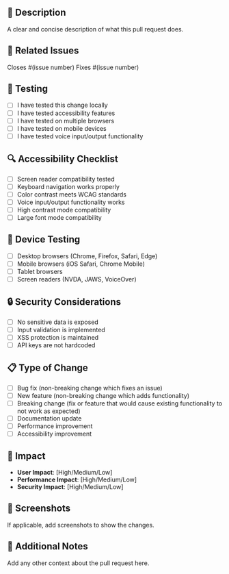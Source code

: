 ## 📝 Description
A clear and concise description of what this pull request does.

## 🔗 Related Issues
Closes #(issue number)
Fixes #(issue number)

## 🧪 Testing
- [ ] I have tested this change locally
- [ ] I have tested accessibility features
- [ ] I have tested on multiple browsers
- [ ] I have tested on mobile devices
- [ ] I have tested voice input/output functionality

## 🔍 Accessibility Checklist
- [ ] Screen reader compatibility tested
- [ ] Keyboard navigation works properly
- [ ] Color contrast meets WCAG standards
- [ ] Voice input/output functionality works
- [ ] High contrast mode compatibility
- [ ] Large font mode compatibility

## 📱 Device Testing
- [ ] Desktop browsers (Chrome, Firefox, Safari, Edge)
- [ ] Mobile browsers (iOS Safari, Chrome Mobile)
- [ ] Tablet browsers
- [ ] Screen readers (NVDA, JAWS, VoiceOver)

## 🔒 Security Considerations
- [ ] No sensitive data is exposed
- [ ] Input validation is implemented
- [ ] XSS protection is maintained
- [ ] API keys are not hardcoded

## 📋 Type of Change
- [ ] Bug fix (non-breaking change which fixes an issue)
- [ ] New feature (non-breaking change which adds functionality)
- [ ] Breaking change (fix or feature that would cause existing functionality to not work as expected)
- [ ] Documentation update
- [ ] Performance improvement
- [ ] Accessibility improvement

## 🎯 Impact
- **User Impact**: [High/Medium/Low]
- **Performance Impact**: [High/Medium/Low]
- **Security Impact**: [High/Medium/Low]

## 📸 Screenshots
If applicable, add screenshots to show the changes.

## 📝 Additional Notes
Add any other context about the pull request here. 